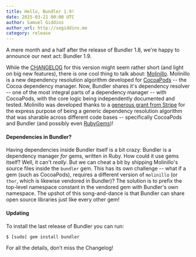 ```yaml
---
title: Hello, Bundler 1.9!
date: 2015-03-21 00:00 UTC
author: Samuel Giddins
author_url: http://segiddins.me
category: release
---
```


A mere month and a half after the release of Bundler 1.8, we're happy to announce our next act: Bundler 1.9.

While the [CHANGELOG](https://github.com/bundler/bundler/blob/v1.9.0/CHANGELOG.md#190-2015-03-20) for this version might seem rather short (and light on big new features), there is one cool thing to talk about: [Molinillo](https://github.com/CocoaPods/Molinillo). Molinillo is a new dependency resolution algorithm developed for [CocoaPods](http://cocoapods.org) -- the Cocoa dependency manager. Now, Bundler shares it's dependency resolver -- one of the most integral parts of a dependency manager -- with CocoaPods, with the core logic being independently documented and tested. Molinillo was developed thanks to a [generous grant from Stripe](https://stripe.com/blog/stripe-open-source-retreat) for the express purpose of being a generic dependency resolution algorithm that was sharable across different code bases -- specifically CocoaPods and Bundler (and possibly even [RubyGems](https://github.com/rubygems/rubygems/pull/1189))!

#### Dependencies in Bundler?

Having dependencies inside Bundler itself is a bit crazy: Bundler is a dependency manager _for_ gems, written in Ruby. How could it use gems itself? Well, it can't _really_. But we can cheat a bit by shipping Molinillo's source files inside the `bundler` gem. This has its own challenge -- what if a gem (such as CocoaPods), requires a different version of `molinillo` (or `thor`, which is likewise vendored in Bundler)? The solution is to prefix the top-level namespace constant in the vendored gem with Bundler's own namespace. The upshot of this song-and-dance is that Bundler can share open source libraries just like every other gem!

#### Updating

To install the last release of Bundler you can run:

```
$ [sudo] gem install bundler
```

For all the details, don’t miss the Changelog!
